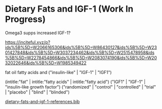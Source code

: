 # Dietary Fats and IGF-1 (Work In Progress)

Omega3 supps increased IGF-1?

https://inciteful.xyz/p?ids%5B%5D=W2066165306&ids%5B%5D=W86430127&ids%5B%5D=W2301427848&ids%5B%5D=W3037234462&ids%5B%5D=W2515478958&ids%5B%5D=W2278454866&ids%5B%5D=W2083074190&ids%5B%5D=W2032022646&ids%5B%5D=W1985349422

fat oil fatty acids and ("insulin-like" | "IGF-1" | "IGF1")

(intitle:"fat" | intitle:"fatty acids" | intitle:"fatty acid") ("IGF1" | "IGF-1" | "insulin-like growth factor") ("randomized" | "control" | "controlled" | "trial" | "placebo" | "blind" | "blinded")

[dietary-fats-and-igf-1-references.bib](/acne/assets/dietary-fats-and-igf-1-references.bib)
